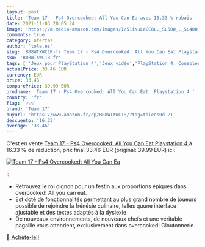 ```yaml
---
layout: post
title: 'Team 17 - Ps4 Overcooked: All You Can Ea avec 16.33 % rabais '
date: 2021-11-03 20:05:24
image: 'https://m.media-amazon.com/images/I/51iNuLaCC8L._SL500_._SL400_.jpg'
comments: true
category: ofertas
author: 'tole.es'
slug: 'B08WTXWC1R-fr Team 17 - Ps4 Overcooked: All You Can Eat Playstation 4'
sku: 'B08WTXWC1R-fr'
tags: [ 'Jeux pour PlayStation 4','Jeux vidéo','PlayStation 4: Consoles, jeux et accessoires','team 17', ]
actualPrice: 33.46 EUR
currency: EUR
price: 33.46
comparePrice: 39.99 EUR
prodname: 'Team 17 - Ps4 Overcooked: All You Can Eat  Playstation 4 '
country: 'fr'
flag: '🇫🇷'
brand: 'Team 17'
buyurl: 'https://www.amazon.fr/dp/B08WTXWC1R/?tag=tolees0d-21'
descuento: '16.33'
average: '33.46'
---
```


C'est en vente [Team 17 - Ps4 Overcooked: All You Can Eat  Playstation 4 ](https://www.amazon.fr/dp/B08WTXWC1R/?tag=tolees0d-21)  à  16.33 % de réduction, prix final  33.46 EUR (original: 39.99 EUR) ici:

[![Team 17 - Ps4 Overcooked: All You Can Ea](https://m.media-amazon.com/images/I/51iNuLaCC8L._SL500_._SL400_.jpg)](https://www.amazon.fr/dp/B08WTXWC1R/?tag=tolees0d-21)

ℹ️:

- Retrouvez le roi oignon pour un festin aux proportions épiques dans overcooked! All you can eat.
- Est doté de fonctionnalités permettant au plus grand nombre de joueurs possible de rejoindre la frénésie culinaire, telles quune interface ajustable et des textes adaptés à la dyslexie
- De nouveaux environnements, de nouveaux chefs et une véritable pagaille vous attendent, exclusivement dans overcooked! Gloutonnerie.

[🛒 Achète-le!!](https://www.amazon.fr/dp/B08WTXWC1R/?tag=tolees0d-21)

